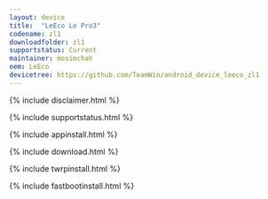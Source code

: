 ```yaml
---
layout: device
title:  "LeEco Le Pro3"
codename: zl1
downloadfolder: zl1
supportstatus: Current
maintainer: mosimchah
oem: LeEco
devicetree: https://github.com/TeamWin/android_device_leeco_zl1
---
```


{% include disclaimer.html %}

{% include supportstatus.html %}

{% include appinstall.html %}

{% include download.html %}

{% include twrpinstall.html %}

{% include fastbootinstall.html %}

